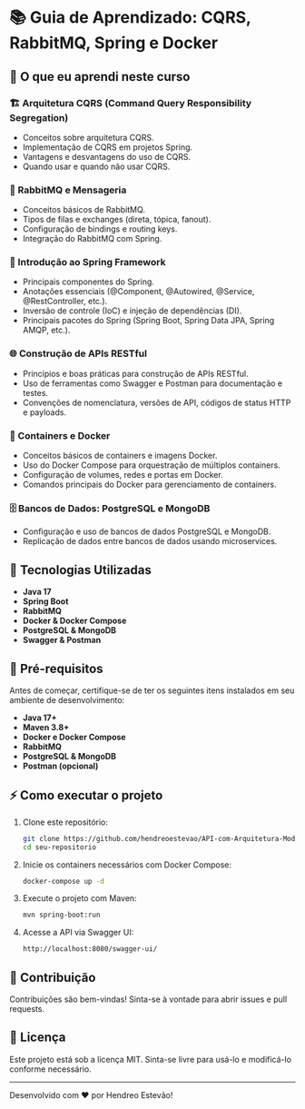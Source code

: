 # 📚 Guia de Aprendizado: CQRS, RabbitMQ, Spring e Docker

## 📌 O que eu aprendi neste curso

### 🏗 Arquitetura CQRS (Command Query Responsibility Segregation)
- Conceitos sobre arquitetura CQRS.
- Implementação de CQRS em projetos Spring.
- Vantagens e desvantagens do uso de CQRS.
- Quando usar e quando não usar CQRS.

### 🐇 RabbitMQ e Mensageria
- Conceitos básicos de RabbitMQ.
- Tipos de filas e exchanges (direta, tópica, fanout).
- Configuração de bindings e routing keys.
- Integração do RabbitMQ com Spring.

### 🌱 Introdução ao Spring Framework
- Principais componentes do Spring.
- Anotações essenciais (@Component, @Autowired, @Service, @RestController, etc.).
- Inversão de controle (IoC) e injeção de dependências (DI).
- Principais pacotes do Spring (Spring Boot, Spring Data JPA, Spring AMQP, etc.).

### 🌐 Construção de APIs RESTful
- Princípios e boas práticas para construção de APIs RESTful.
- Uso de ferramentas como Swagger e Postman para documentação e testes.
- Convenções de nomenclatura, versões de API, códigos de status HTTP e payloads.

### 🐳 Containers e Docker
- Conceitos básicos de containers e imagens Docker.
- Uso do Docker Compose para orquestração de múltiplos containers.
- Configuração de volumes, redes e portas em Docker.
- Comandos principais do Docker para gerenciamento de containers.

### 🗄️ Bancos de Dados: PostgreSQL e MongoDB
- Configuração e uso de bancos de dados PostgreSQL e MongoDB.
- Replicação de dados entre bancos de dados usando microservices.

## 🚀 Tecnologias Utilizadas
- **Java 17**
- **Spring Boot**
- **RabbitMQ**
- **Docker & Docker Compose**
- **PostgreSQL & MongoDB**
- **Swagger & Postman**

## 📜 Pré-requisitos
Antes de começar, certifique-se de ter os seguintes itens instalados em seu ambiente de desenvolvimento:
- **Java 17+**
- **Maven 3.8+**
- **Docker e Docker Compose**
- **RabbitMQ**
- **PostgreSQL & MongoDB**
- **Postman (opcional)**

## ⚡ Como executar o projeto
1. Clone este repositório:
   ```sh
   git clone https://github.com/hendreoestevao/API-com-Arquitetura-Moderna-Spring-CQRS.git
   cd seu-repositorio
   ```
2. Inicie os containers necessários com Docker Compose:
   ```sh
   docker-compose up -d
   ```
3. Execute o projeto com Maven:
   ```sh
   mvn spring-boot:run
   ```
4. Acesse a API via Swagger UI:
   ```sh
   http://localhost:8080/swagger-ui/
   ```

## 🤝 Contribuição
Contribuições são bem-vindas! Sinta-se à vontade para abrir issues e pull requests.

## 📝 Licença
Este projeto está sob a licença MIT. Sinta-se livre para usá-lo e modificá-lo conforme necessário.

---
Desenvolvido com ❤️ por Hendreo Estevão!